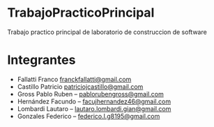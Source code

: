 # TrabajoPracticoPrincipal
Trabajo practico principal de laboratorio de construccion de software

# Integrantes
  - Fallatti Franco franckfallatti@gmail.com 
  - Castillo Patricio patriciojcastillo@gmail.com
  - Gross Pablo Ruben – pablorubengross@gmail.com
  - Hernández Facundo – facujhernandez46@gmail.com
  - Lombardi Lautaro – lautaro.lombardi.gian@gmail.com
  - Gonzales Federico – federico.l.g8195@gmail.com
